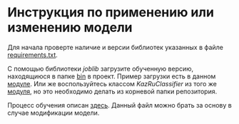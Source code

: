 # Инструкция по применению или изменению модели

Для начала проверте наличие и версии библиотек указанных в файле [requirements.txt](/requirements.txt).

С помощью библиотеки _joblib_ загрузите обученную версию, находящиюся в папке [bin](/bin/) в проект. Пример загрузки есть в данном [модуле](/src/modules/model_class.py). Или же воспользуйтесь классом _KazRuClassifier_ из того же [модуля](/src/modules/model_class.py), но это необходимо делать из корневой папки репозитория.

Процесс обучения описан [здесь](../src/ML_model.ipynb). Данный файл можно брать за основу в случае модификации модели.

